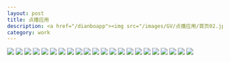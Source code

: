 ```yaml
---
layout: post
title: 点播应用
description: <a href="/dianboapp"><img src="/images/GV/点播应用/首页02.jpg"></a>
category: work
---
```


<img src="/images/GV/点播应用/1.jpg">
<img src="/images/GV/点播应用/推荐.jpg">
<img src="/images/GV/点播应用/二级分类.jpg">
<img src="/images/GV/点播应用/播放电视剧.jpg">
<img src="/images/GV/点播应用/专题详情.jpg">
<img src="/images/GV/点播应用/1.png">
<img src="/images/GV/点播应用/2.png">
<img src="/images/GV/点播应用/3.png">
<img src="/images/GV/点播应用/4.png">
<img src="/images/GV/点播应用/5.png">
<img src="/images/GV/点播应用/6.png">
<img src="/images/GV/点播应用/7.png">
<img src="/images/GV/点播应用/8.png">
<img src="/images/GV/点播应用/9.png">
<img src="/images/GV/点播应用/10.png">
<img src="/images/GV/点播应用/12.png">
<img src="/images/GV/点播应用/13.png">
<img src="/images/GV/点播应用/首页02.jpg">
<img src="/images/GV/点播应用/电影01.jpg">
<img src="/images/GV/点播应用/电视剧详情01.jpg">
<img src="/images/GV/点播应用/直播03.jpg">
<img src="/images/GV/点播应用/专题详情02.jpg">
